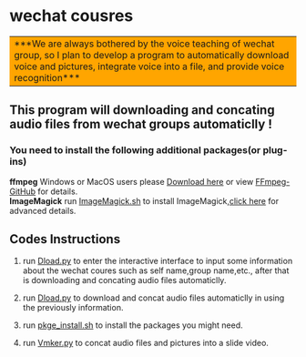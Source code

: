 # wechat cousres

<table><tr><td bgcolor=orange>***We are always bothered by the voice teaching of wechat group, so I plan to develop a program to automatically download voice and pictures, integrate voice into a file, and provide voice recognition***</td></tr></table> 

## This program will downloading and concating audio files from wechat groups automaticlly !

### You need to install the following **additional** packages(or plug-ins)

**ffmpeg**
Windows or MacOS users please [Download here](https://ffmpeg.zeranoe.com/builds/) or view [FFmpeg-GitHub](https://github.com/FFmpeg/FFmpeg) for details.  
**ImageMagick** 
run [ImageMagick.sh](ImageMagick.sh) to install ImageMagick,[click here](https://www.imagemagick.org/script/install-source.php) for advanced details. 

## Codes Instructions
1. run [Dload.py](Dload.py) to enter the interactive interface to input some information about the wechat coures such as self name,group name,etc., after that is downloading and concating audio files automaticlly.  

2. run [Dload.py](Dload_Lite.py) to download and concat audio files automaticlly in using the previously information.  

3. run [pkge_install.sh](pkge_install.sh) to install the packages you might need.

4. run [Vmker.py](Vmker.py) to concat audio files and pictures into a slide video.

